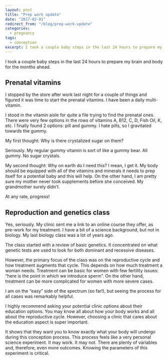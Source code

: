 ```yaml
---
layout: post
title: "Prep work update"
date: "2017-02-01"
redirect_from: "/blog/prep-work-update"
categories:
  - pregnancy
tags:
  - conception
excerpt: I took a couple baby steps in the last 24 hours to prepare my brain and body for the months ahead.
---
```


I took a couple baby steps in the last 24 hours to prepare my brain and body for the months ahead.

## Prenatal vitamins

I stopped by the store after work last night for a couple of things and figured it was time to start the prenatal vitamins. I have been a daily multi-vitamin.

I stood in the vitamin aisle for quite a file trying to find the prenatal ones. There were very few options in the rows of vitamins A, B12, C, D, Fish Oil, K, etc. I finally found 2 options: pill and gummy. I hate pills, so I gravitated towards the gummy.

My first thought: Why is there crystalized sugar on them?

Seriously. My regular gummy vitamin is sort of like a gummy bear. All gummy. No sugar crystals.

My second thought: Why on earth do I need this? I mean, I get it. My body should be equipped with all of the vitamins and minerals it needs to prep itself for a potential baby and this will help. On the other hand, I am pretty sure my mother never took supplements before she conceived. My grandmother surely didn’t.

At any rate, progress!

## Reproduction and genetics class

Yes, seriously. My clinic sent me a link to an online course they offer, as pre-work for my treatment. I have a bit of a science background, but not in biology. My last biology class was a lot of years ago.

The class started with a review of basic genetics. It concentrated on what genetic tests are used to look for both dominant and recessive diseases.

However, the primary focus of the class was on the reproductive cycle and how treatment augments that cycle. This depends on how much treatment a woman needs. Treatment can be basic for women with few fertility issues: “here is the point in which we introduce sperm”. On the other hand, treatment can be more complicated for women with more severe cases.

I am on the “easy” side of the spectrum (so far!), but seeing the process for all cases was remarkably helpful.

I highly recommend asking your potential clinic options about their education options. You may know all about how your body works and all about the reproductive cycle. However, choosing a clinic that cares about the education aspect is super important.

It shows that they want you to know exactly what your body will undergo during this conception process. This process feels like a very personal science experiment. It may work. It may not. There are plenty of variables and, therefore, even more outcomes. Knowing the parameters of this experiment is critical.
